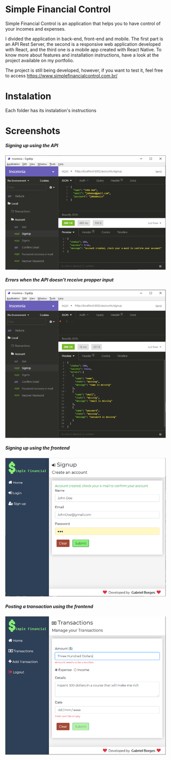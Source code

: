 # Simple Financial Control #
Simple Financial Control is an application that helps you to have control of your incomes and expenses.

I divided the application in back-end, front-end and mobile. The first part is an API Rest Server, the second is a responsive web application developed with React, and the third one is a mobile app created with React Native. To know more about features and installation instructions, have a look at the project available on my portfolio.

The project is still being developed, however, if you want to test it, feel free to access https://www.simplefinancialcontrol.com.br/

# Instalation #
Each folder has its instalation's instructions

# Screenshots #

##### Signing up using the API #####
![api-signup](/screenshots/api-signup.png)

##### Errors when the API doesn't receive propper input #####
![api-signup-error](/screenshots/api-signup-error.png)


##### Signing up using the frontend #####
![frontend-signup](/screenshots/frontend-signup.png)


##### Posting a transaction using the frontend #####
![frontend-transaction-post](/screenshots/frontend-transactions-post.png)
